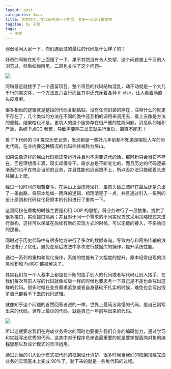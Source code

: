 ```yaml
---
layout: post
categories: Java
title: 求求你了，写代码考虑一下扩展，套用一点设计模式吧
tagline: by 子悠
tags: 
  - 子悠
---
```


弱弱地问大家一下，你们遇到过的最烂的代码是什么样子的？

<!--more-->

好奇的阿粉在知乎上面搜了一下，果不其然没有令人失望，这个问题被上千万的人浏览过，然后如你所见，二哥也关注了这个问题~

![](https://tva1.sinaimg.cn/large/e6c9d24egy1h5epw9pz3cj21py0e4who.jpg)

阿粉最近就接手了一个遗留项目，整个项目的代码结构混乱，动不动就是一个大几千行的类文件，一个方法五六百行而且其中还充斥着各种 if-else，让人看着简直头皮发麻。

很多相似的逻辑就是整段的代码复制粘贴，没有任何封装的存在，注释什么的就更不存在了，几个类似的方法在不同的类中还互相的调用来调用去，看上去像是方法的重载，结果啥也不是。更坑人的这个服务存在很严重的性能问题，消息队列堆积严重，系统 FullGC 频繁，导致需要隔三岔五就进行重启，简直不能忍！

看了下代码的 Git 提交历史记录，发现都是一些好几年前都不知道是哪批人写的历史代码，在业内像这种情况的代码往往被称为屎山。

如果说像这样的屎山代码能正常运行并且也不需要迭代的话，那阿粉只会当它不存在，但是理想很丰满，现实却很骨干，需求总是不断变化的，而且历史的代码逻辑渐渐的也不在符合当前的业务，并且性能也远远跟不上，所以没办法只能硬着头皮往屎山上爬。

经过一段时间的艰苦奋斗，在屎山上面摸爬滚打，虽然头破血流好在最后还是杀出了一条血路，将原本乱如一团麻的逻辑，梳理清楚了一点，并且通过引入一系列的设计原则和代码优化将原本的代码进行了重构一下。

这里阿粉在重构的时候主要是利用 OOP 的思想，将业务进行了一层抽象，提供了很多接口，实现接口隔离；并且对于同一个需求的不同实现方式采用策略模式来进行重构，这样可以保证在后续有新的实现方式的时候，可以无缝的接入，不影响旧的逻辑。

同时对于历史代码中有很多地方进行了多次的数据查询，导致内存和网络传输的浪费也进行了优化，避免在前后方法中多次进行数据库的操作，提升系统性能。

通过一系列的重构和优化操作，系统的性能有了大幅度的提升，原本经常出现的消息堆积和 FullGC 都被解决了。

其实我们每一个人基本上都是在不断的接手别人的代码或者写代码让别人接手，在我们每次骂前人写的代码就像垃圾一样的时候也要思考一下自己是不是也会写出这样的代码。很多时候在业务需求紧急或者自身基础不扎实的时候，难免也会写出很多自己都看不下去的代码逻辑。

就像知乎这个问题的首赞回答者说的一样，世界上最简洁易懂的代码，是自己刚写出来的代码。世界上最烂的代码，就是自己一年前写出来的代码。

![](https://tva1.sinaimg.cn/large/e6c9d24egy1h5epzc7xsej214i0jitap.jpg)

所以这就要求我们在完成业务需求的同时也要提升我们自身的编码能力，通过学习和实践写出优秀的代码。这其中对于程序员来说最重要的就是要掌握面向对象的编程思想以及设计模式的灵活运用。

通过适当的引入设计模式把代码的框架设计清楚，很多时候当我们的框架搭建完成业务的实现基本上完成 90%了，剩下来的就是一些堆代码的过程。

